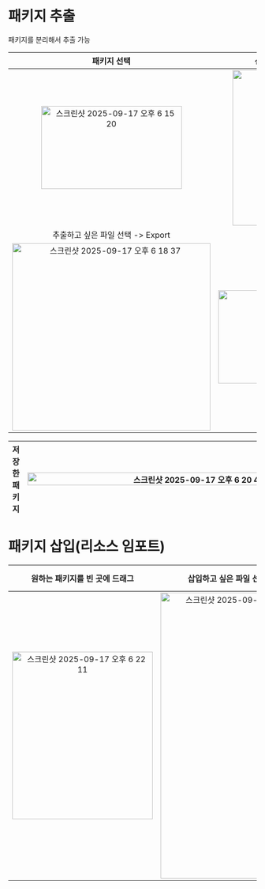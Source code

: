 # 패키지 추출

패키지를 분리해서 추출 가능

패키지 선택|선택한 패키지 우클릭 -> Export Package|
|:---:|:---:|
<img width="285" height="168" alt="스크린샷 2025-09-17 오후 6 15 20" src="https://github.com/user-attachments/assets/aa3dd832-d6e8-4220-9acc-e6153694a9cd" />|<img width="383" height="315" alt="스크린샷 2025-09-17 오후 6 16 01" src="https://github.com/user-attachments/assets/f7ad6c89-81b4-43ec-89f3-f3dd40c0bcfa" />
추출하고 싶은 파일 선택 -> Export|이름과 저장할 폴더 선택
<img width="402" height="379" alt="스크린샷 2025-09-17 오후 6 18 37" src="https://github.com/user-attachments/assets/ee5c01b3-d6f8-40d8-a381-844768fb62dd" />|<img width="441" height="189" alt="스크린샷 2025-09-17 오후 6 19 21" src="https://github.com/user-attachments/assets/f1eca031-81f7-468b-ae88-ee925f7b6058" />

저장한 패키지|<img width="679" height="26" alt="스크린샷 2025-09-17 오후 6 20 45" src="https://github.com/user-attachments/assets/9845c752-3fe4-426f-b90b-84a86de635e9" />
|:---:|:---:|

# 패키지 삽입(리소스 임포트)

원하는 패키지를 빈 곳에 드래그|삽입하고 싶은 파일 선택 -> Import|삽입한 패키지(2. Images)
|:---:|:---:|:---:|
<img width="285" height="339" alt="스크린샷 2025-09-17 오후 6 22 11" src="https://github.com/user-attachments/assets/418e1206-c459-4eb5-83c1-ee659d767ea4" />|<img width="351" height="579" alt="스크린샷 2025-09-17 오후 6 23 43" src="https://github.com/user-attachments/assets/73f9af2f-f7b8-4bd1-9077-1693c1e78978" />|<img width="111" height="85" alt="스크린샷 2025-09-17 오후 6 25 34" src="https://github.com/user-attachments/assets/5012ea00-0545-41d4-bfb9-3ddeab1bd5b2" />
